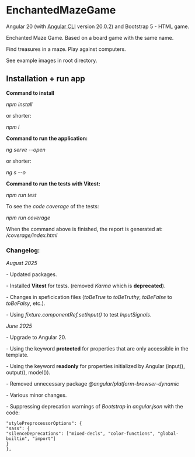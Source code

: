 # EnchantedMazeGame

Angular 20 (with [Angular CLI](https://github.com/angular/angular-cli) version 20.0.2) and Bootstrap 5 - HTML game.

Enchanted Maze Game. Based on a board game with the same name. 

Find treasures in a maze. Play against computers.

See example images in root directory.

## Installation + run app

**Command to install**

_npm install_

or shorter:

_npm i_

**Command to run the application:**

_ng serve --open_

or shorter:

_ng s --o_

**Command to run the tests with Vitest:**

_npm run test_

To see the _code coverage_ of the tests:

_npm run coverage_

When the command above is finished, the report is generated at: _/coverage/index.html_

### **Changelog:**

_August 2025_

\- Updated packages.

\- Installed **Vitest** for tests. (removed _Karma_ which is **deprecated**).

\- Changes in speficication files (_toBeTrue_ to _toBeTruthy_, _toBeFalse_ to _toBeFalsy_, etc.).

\- Using _fixture.componentRef.setInput()_ to test _InputSignals_.
  
_June 2025_

\- Upgrade to Angular 20. 

\- Using the keyword **protected** for properties that are only accessible in the template.

\- Using the keyword **readonly** for properties initialized by Angular (input(), output(), model()).

\- Removed unnecessary package _@angular/platform-browser-dynamic_

\- Various minor changes.

\- Suppressing deprecation warnings of _Bootstrap_ in _angular.json_ with the code:

`"stylePreprocessorOptions": {`  
`"sass": {`  
`"silenceDeprecations": ["mixed-decls", "color-functions", "global-builtin", "import"]`  
`}`  
`},`